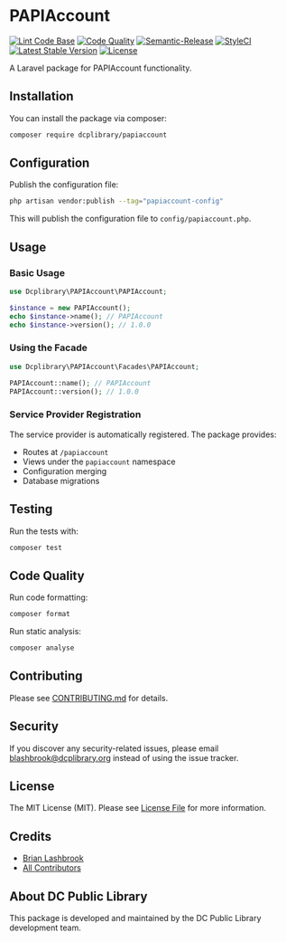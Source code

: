 # PAPIAccount

[![Lint Code Base](https://github.com/dcplibrary/papiaccount/actions/workflows/super-linter.yml/badge.svg)](https://github.com/dcplibrary/papiaccount/actions/workflows/super-linter.yml)
[![Code Quality](https://github.com/dcplibrary/papiaccount/actions/workflows/code-quality.yml/badge.svg)](https://github.com/dcplibrary/papiaccount/actions/workflows/code-quality.yml)
[![Semantic-Release](https://github.com/dcplibrary/papiaccount/actions/workflows/release.yml/badge.svg)](https://github.com/dcplibrary/papiaccount/actions/workflows/release.yml)
[![StyleCI](https://github.styleci.io/repos/1060880657/shield?branch=main)](https://github.styleci.io/repos/1060880657?branch=main)
[![Latest Stable Version](https://poser.pugx.org/dcplibrary/papiaccount/v/stable)](https://packagist.org/packages/dcplibrary/papiaccount)
[![License](https://poser.pugx.org/dcplibrary/papiaccount/license)](https://packagist.org/packages/dcplibrary/papiaccount)

A Laravel package for PAPIAccount functionality.

## Installation

You can install the package via composer:

```bash
composer require dcplibrary/papiaccount
```

## Configuration

Publish the configuration file:

```bash
php artisan vendor:publish --tag="papiaccount-config"
```

This will publish the configuration file to `config/papiaccount.php`.

## Usage

### Basic Usage

```php
use Dcplibrary\PAPIAccount\PAPIAccount;

$instance = new PAPIAccount();
echo $instance->name(); // PAPIAccount
echo $instance->version(); // 1.0.0
```

### Using the Facade

```php
use Dcplibrary\PAPIAccount\Facades\PAPIAccount;

PAPIAccount::name(); // PAPIAccount
PAPIAccount::version(); // 1.0.0
```

### Service Provider Registration

The service provider is automatically registered. The package provides:

- Routes at `/papiaccount`
- Views under the `papiaccount` namespace
- Configuration merging
- Database migrations

## Testing

Run the tests with:

```bash
composer test
```

## Code Quality

Run code formatting:

```bash
composer format
```

Run static analysis:

```bash
composer analyse
```

## Contributing

Please see [CONTRIBUTING.md](CONTRIBUTING.md) for details.

## Security

If you discover any security-related issues, please email blashbrook@dcplibrary.org instead of using the issue tracker.

## License

The MIT License (MIT). Please see [License File](LICENSE.md) for more information.

## Credits

- [Brian Lashbrook](https://github.com/blashbrook)
- [All Contributors](../../contributors)

## About DC Public Library

This package is developed and maintained by the DC Public Library development team.
